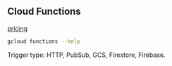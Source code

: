 Cloud Functions
-

[pricing](https://cloud.google.com/functions/pricing)

````sh
gcloud functions --help
````

Trigger type: HTTP, PubSub, GCS, Firestore, Firebase.
